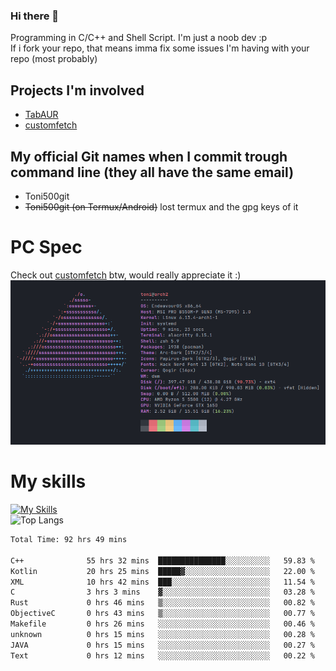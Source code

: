 ### Hi there 👋

Programming in C/C++ and Shell Script. I'm just a noob dev :p\
If i fork your repo, that means imma fix some issues I'm having with your repo (most probably)

## Projects I'm involved
 - [TabAUR](https://github.com/BurntRanch/TabAUR)
 - [customfetch](https://github.com/Toni500github/customfetch)

## My official Git names when I commit trough command line (they all have the same email)
* Toni500git
* ~~Toni500git (on Termux/Android)~~ lost termux and the gpg keys of it

# PC Spec
Check out [customfetch](https://github.com/Toni500github/customfetch) btw, would really appreciate it :)
![screenshot.png](https://github.com/Toni500github/customfetch/raw/main/screenshot.png)

# My skills
[![My Skills](https://skillicons.dev/icons?i=cpp,bash,androidstudio,arch,linux&theme=light)](https://skillicons.dev)\
![Top Langs](https://github-readme-stats.vercel.app/api/top-langs/?username=Toni500github&layout=compact)

<!--START_SECTION:waka-->

```txt
Total Time: 92 hrs 49 mins

C++              55 hrs 32 mins  ███████████████░░░░░░░░░░   59.83 %
Kotlin           20 hrs 25 mins  █████▓░░░░░░░░░░░░░░░░░░░   22.00 %
XML              10 hrs 42 mins  ███░░░░░░░░░░░░░░░░░░░░░░   11.54 %
C                3 hrs 3 mins    ▓░░░░░░░░░░░░░░░░░░░░░░░░   03.28 %
Rust             0 hrs 46 mins   ▒░░░░░░░░░░░░░░░░░░░░░░░░   00.82 %
ObjectiveC       0 hrs 43 mins   ▒░░░░░░░░░░░░░░░░░░░░░░░░   00.77 %
Makefile         0 hrs 26 mins   ░░░░░░░░░░░░░░░░░░░░░░░░░   00.46 %
unknown          0 hrs 15 mins   ░░░░░░░░░░░░░░░░░░░░░░░░░   00.28 %
JAVA             0 hrs 15 mins   ░░░░░░░░░░░░░░░░░░░░░░░░░   00.27 %
Text             0 hrs 12 mins   ░░░░░░░░░░░░░░░░░░░░░░░░░   00.22 %
```

<!--END_SECTION:waka-->

